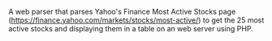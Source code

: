 A web parser that parses Yahoo's Finance Most Active Stocks page (https://finance.yahoo.com/markets/stocks/most-active/) to get the 25 most active stocks and displaying them in a table on an  web server using PHP.
